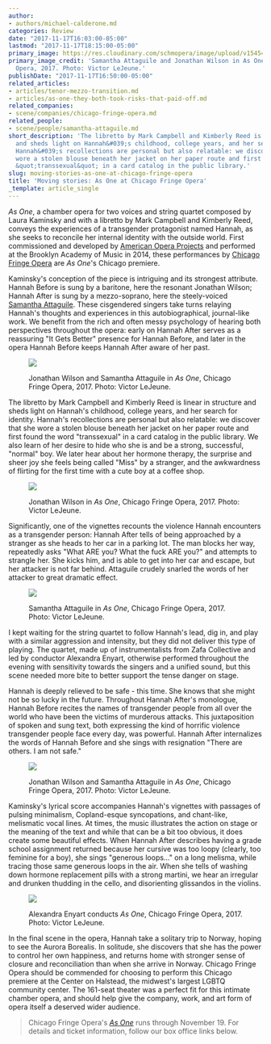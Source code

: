 ```yaml
---
author:
- authors/michael-calderone.md
categories: Review
date: "2017-11-17T16:03:00-05:00"
lastmod: "2017-11-17T18:15:00-05:00"
primary_image: https://res.cloudinary.com/schmopera/image/upload/v1545409169/media/webhook-uploads/1510960259428/2017-11-17---square---HIRESCFOAsOneNovember15-4.jpg.jpg
primary_image_credit: 'Samantha Attaguile and Jonathan Wilson in As One, Chicago Fringe
  Opera, 2017. Photo: Victor LeJeune.'
publishDate: "2017-11-17T16:50:00-05:00"
related_articles:
- articles/tenor-mezzo-transition.md
- articles/as-one-they-both-took-risks-that-paid-off.md
related_companies:
- scene/companies/chicago-fringe-opera.md
related_people:
- scene/people/samantha-attaguile.md
short_description: 'The libretto by Mark Campbell and Kimberly Reed is linear in structure
  and sheds light on Hannah&#039;s childhood, college years, and her search for identity.
  Hannah&#039;s recollections are personal but also relatable: we discover that she
  wore a stolen blouse beneath her jacket on her paper route and first found the word
  &quot;transsexual&quot; in a card catalog in the public library.'
slug: moving-stories-as-one-at-chicago-fringe-opera
title: 'Moving stories: As One at Chicago Fringe Opera'
_template: article_single
---
```


*As One*, a chamber opera for two voices and string quartet composed by Laura Kaminsky and with a libretto by Mark Campbell and Kimberly Reed, conveys the experiences of a transgender protagonist named Hannah, as she seeks to reconcile her internal identity with the outside world. First commissioned and developed by [American Opera Projects](/american-opera-projects-youre-seeing-the-opera-in-microcosm/) and performed at the Brooklyn Academy of Music in 2014, these performances by [Chicago Fringe Opera](/scene/companies/chicago-fringe-opera/) are *As One*'s Chicago premiere.

Kaminsky's conception of the piece is intriguing and its strongest attribute. Hannah Before is sung by a baritone, here the resonant Jonathan Wilson; Hannah After is sung by a mezzo-soprano, here the steely-voiced [Samantha Attaguile](/scene/people/samantha-attaguile/). These cisgendered singers take turns relaying Hannah's thoughts and experiences in this autobiographical, journal-like work. We benefit from the rich and often messy psychology of hearing both perspectives throughout the opera: early on Hannah After serves as a reassuring "It Gets Better" presence for Hannah Before, and later in the opera Hannah Before keeps Hannah After aware of her past.

<figure data-type="image">

![](https://res.cloudinary.com/schmopera/image/upload/v1545409169/media/webhook-uploads/1510960369782/2017-11-17---HIRESCFOAsOneNovember15-17.jpg.jpg)<figcaption>Jonathan Wilson and Samantha Attaguile in *As One*, Chicago Fringe Opera, 2017. Photo: Victor LeJeune.</figcaption>
</figure>

The libretto by Mark Campbell and Kimberly Reed is linear in structure and sheds light on Hannah's childhood, college years, and her search for identity. Hannah's recollections are personal but also relatable: we discover that she wore a stolen blouse beneath her jacket on her paper route and first found the word "transsexual" in a card catalog in the public library. We also learn of her desire to hide who she is and be a strong, successful, "normal" boy. We later hear about her hormone therapy, the surprise and sheer joy she feels being called "Miss" by a stranger, and the awkwardness of flirting for the first time with a cute boy at a coffee shop. 

<figure data-type="image">

![](https://res.cloudinary.com/schmopera/image/upload/v1545409169/media/webhook-uploads/1510960397031/2017-11-17---HIRESCFOAsOneNovember15-9.jpg.jpg)<figcaption>Jonathan Wilson in *As One*, Chicago Fringe Opera, 2017. Photo: Victor LeJeune.</figcaption>
</figure>

Significantly, one of the vignettes recounts the violence Hannah encounters as a transgender person: Hannah After tells of being approached by a stranger as she heads to her car in a parking lot. The man blocks her way, repeatedly asks "What ARE you? What the fuck ARE you?" and attempts to strangle her. She kicks him, and is able to get into her car and escape, but her attacker is not far behind. Attaguile crudely snarled the words of her attacker to great dramatic effect.

<figure data-type="image">

![](https://res.cloudinary.com/schmopera/image/upload/v1545409169/media/webhook-uploads/1510960425084/2017-11-17---HIRESCFOAsOneNovember15-11.jpg.jpg)<figcaption>Samantha Attaguile in *As One*, Chicago Fringe Opera, 2017. Photo: Victor LeJeune.</figcaption>
</figure>

I kept waiting for the string quartet to follow Hannah's lead, dig in, and play with a similar aggression and intensity, but they did not deliver this type of playing. The quartet, made up of instrumentalists from Zafa Collective and led by conductor Alexandra Enyart, otherwise performed throughout the evening with sensitivity towards the singers and a unified sound, but this scene needed more bite to better support the tense danger on stage.

Hannah is deeply relieved to be safe - this time. She knows that she might not be so lucky in the future. Throughout Hannah After's monologue, Hannah Before recites the names of transgender people from all over the world who have been the victims of murderous attacks. This juxtaposition of spoken and sung text, both expressing the kind of horrific violence transgender people face every day, was powerful. Hannah After internalizes the words of Hannah Before and she sings with resignation "There are others. I am not safe."

<figure data-type="image">

![](https://res.cloudinary.com/schmopera/image/upload/v1545409169/media/webhook-uploads/1510960436290/2017-11-17---HIRESCFOAsOneNovember15-8.jpg.jpg)<figcaption>Jonathan Wilson and Samantha Attaguile in *As One*, Chicago Fringe Opera, 2017. Photo: Victor LeJeune.</figcaption>
</figure>

Kaminsky's lyrical score accompanies Hannah's vignettes with passages of pulsing minimalism, Copland-esque syncopations, and chant-like, melismatic vocal lines. At times, the music illustrates the action on stage or the meaning of the text and while that can be a bit too obvious, it does create some beautiful effects. When Hannah After describes having a grade school assignment returned because her cursive was too loopy (clearly, too feminine for a boy), she sings "generous loops…" on a long melisma, while tracing those same generous loops in the air. When she tells of washing down hormone replacement pills with a strong martini, we hear an irregular and drunken thudding in the cello, and disorienting glissandos in the violins. 

<figure data-type="image">

![](https://res.cloudinary.com/schmopera/image/upload/v1545409169/media/webhook-uploads/1510960487678/2017-11-17---HIRESCFOAsOneNovember15-6.jpg.jpg)<figcaption>Alexandra Enyart conducts *As One*, Chicago Fringe Opera, 2017. Photo: Victor LeJeune.</figcaption>
</figure>

In the final scene in the opera, Hannah take a solitary trip to Norway, hoping to see the Aurora Borealis. In solitude, she discovers that she has the power to control her own happiness, and returns home with stronger sense of closure and reconciliation than when she arrive in Norway. Chicago Fringe Opera should be commended for choosing to perform this Chicago premiere at the Center on Halstead, the midwest's largest LGBTQ community center. The 161-seat theater was a perfect fit for this intimate chamber opera, and should help give the company, work, and art form of opera itself a deserved wider audience.

>Chicago Fringe Opera's [*As One*](http://www.chicagofringeopera.com/?program=as-one) runs through November 19. For details and ticket information, follow our box office links below.
